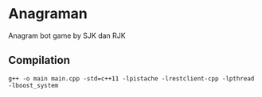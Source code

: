 # Anagraman

Anagram bot game by SJK dan RJK

## Compilation

`g++ -o main main.cpp -std=c++11 -lpistache -lrestclient-cpp -lpthread -lboost_system`
